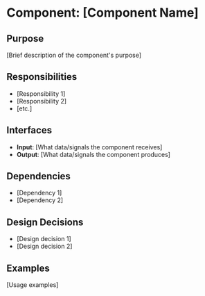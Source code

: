 # Component: [Component Name]

## Purpose
[Brief description of the component's purpose]

## Responsibilities
- [Responsibility 1]
- [Responsibility 2]
- [etc.]

## Interfaces
- **Input**: [What data/signals the component receives]
- **Output**: [What data/signals the component produces]

## Dependencies
- [Dependency 1]
- [Dependency 2]

## Design Decisions
- [Design decision 1]
- [Design decision 2]

## Examples
[Usage examples]